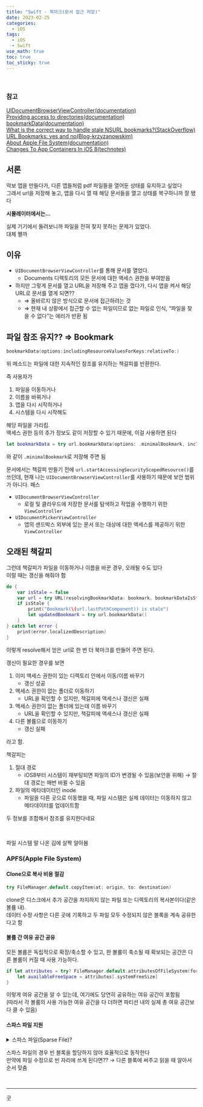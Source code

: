 ```yaml
---
title: "Swift - 북마크(문서 접근 저장)"
date: 2023-02-25
categories:
  - iOS
tags:
  - iOS
  - Swift
use_math: true
toc: true
toc_sticky: true
---
```

<br>

### 참고

[UIDocumentBrowserViewController(documentation)](https://developer.apple.com/documentation/uikit/uidocumentbrowserviewcontroller)  
[Providing access to directories(documentation)](https://developer.apple.com/documentation/uikit/view_controllers/providing_access_to_directories)  
[bookmarkData(documentation)](https://developer.apple.com/documentation/foundation/nsurl/1417795-bookmarkdata)  
[What is the correct way to handle stale NSURL bookmarks?(StackOverflow)](https://stackoverflow.com/questions/23954662/what-is-the-correct-way-to-handle-stale-nsurl-bookmarks)  
[URL Bookmarks: yes and no(Blog-krzyzanowskim)](https://blog.krzyzanowskim.com/2019/12/05/url-bookmark-yes-and-no/)  
[About Apple File System(documentation)](https://developer.apple.com/documentation/foundation/file_system/about_apple_file_system)  
[Changes To App Containers In iOS 8(technotes)](https://developer.apple.com/library/archive/technotes/tn2406/_index.html)  

## 서론

악보 앱을 만들다가, 다른 앱들처럼 pdf 파일들을 열어둔 상태를 유지하고 싶었다  
그래서 url을 저장해 놓고, 앱을 다시 열 때 해당 문서들을 열고 상태를 복구하니까 잘 됐다  

**시뮬레이터에서는…**

실제 기기에서 돌려보니까 파일을 전혀 찾지 못하는 문제가 있었다.  
대체 왤까

## 이유
- `UIDocumentBrowserViewController`를 통해 문서를 열었다.
    - Documents 디렉토리의 모든 문서에 대한 액세스 권한을 부여받음
- 하지만 그렇게 문서를 열고 URL을 저장해 주고 앱을 껐다가, 다시 앱을 켜서 해당 URL로 문서를 열게 되면??
    - ⇒ 올바르지 않은 방식으로 문서에 접근하려는 것
    - ⇒ 현재 내 상황에서 접근할 수 없는 파일이므로 없는 파일로 인식, “파일을 찾을 수 없다”는 에러가 반환 됨

## 파일 참조 유지?? ⇒ Bookmark
```swift
bookmarkData(options:includingResourceValuesForKeys:relativeTo:)
```
위 메소드는 파일에 대한 지속적인 참조를 유지하는 책갈피를 반환한다.

즉 사용자가

1. 파일을 이동하거나
2. 이름을 바꿔거나
3. 앱을 다시 시작하거나
4. 시스템을 다시 시작해도

해당 파일을 가리킴.  
액세스 권한 등의 추가 정보도 같이 저장할 수 있기 때문에, 이걸 사용하면 된다

```swift
let bookmarkData = try url.bookmarkData(options: .minimalBookmark, includingResourceValuesForKeys: nil, relativeTo: nil)
```
와 같이 `.minimalBookmark`로 저장해 주면 됨

문서에서는 책갈피 만들기 전에 `url.startAccessingSecurityScopedResource()`를 쓰던데, 현재 나는 `UIDocumentBrowserViewController`를 사용하기 때문에 보안 범위가 아니다. 패스

- `UIDocumentBrowserViewController`
    - 로컬 및 클라우드에 저장한 문서를 탐색하고 작업을 수행하기 위한 `ViewController`
- `UIDocumentPickerViewController`
    - 앱의 샌드박스 외부에 있는 문서 또는 대상에 대한 액세스를 제공하기 위한 `ViewController`

## 오래된 책갈피
그런데 책갈피가 파일을 이동하거나 이름을 바꾼 경우, 오래될 수도 있다  
이럴 때는 갱신을 해줘야 함
```swift
do {
    var isStale = false
    var url = try URL(resolvingBookmarkData: bookmark, bookmarkDataIsStale: &isStale)
    if isStale {
        print("Bookmark(\(url.lastPathComponent)) is stale")
        let updatedBookmark = try url.bookmarkData()
    }
} catch let error {
    print(error.localizedDescription)
}
```
이렇게 resolve해서 얻은 url로 한 번 더 북마크를 만들어 주면 된다.

갱신이 필요한 경우를 보면

1. 이미 액세스 권한이 있는 디렉토리 안에서 이동/이름 바꾸기
    - 갱신 성공
2. 액세스 권한이 없는 폴더로 이동하기
    - URL을 확인할 수 있지만, 책갈피에 액세스나 갱신은 실패
3. 액세스 권한이 없는 폴더에 있는데 이름 바꾸기
    - URL을 확인할 수 있지만, 책갈피에 액세스나 갱신은 실패
4. 다른 볼륨으로 이동하기
    - 갱신 실패

라고 함.

책갈피는

1. 절대 경로
    - iOS8부터 시스템이 재부팅되면 파일의 ID가 변경될 수 있음(보안을 위해) → 절대 경로는 매번 바뀔 수 있음
2. 파일의 메타데이터인 inode
    - 파일을 다른 곳으로 이동했을 때, 파일 시스템은 실제 데이터는 이동하지 않고 메타데이터를 업데이트함

두 정보를 조합해서 참조를 유지한다네요

<br>

파일 시스템 말 나온 김에 살짝 알아봄

### APFS(Apple File System)

#### Clone으로 복사 비용 절감

```swift
try FileManager.default.copyItem(at: origin, to: destination)
```
clone은 디스크에서 추가 공간을 차지하지 않는 파일 또는 디렉토리의 복사본이다(같은 볼륨 내).  
데이터 수정 사항은 다른 곳에 기록하고 두 파일 모두 수정되지 않은 블록을 계속 공유한다고 함

#### 볼륨 간 여유 공간 공유

모든 볼륨은 독립적으로 확장/축소할 수 있고, 한 볼륨이 축소될 때 확보되는 공간은 다른 볼륨이 커질 때 사용 가능하다.

```swift
if let attributes = try? FileManager.default.attributesOfFileSystem(forPath: "/") {
    let availableFreeSpace = attributes[.systemFreeSize] 
}
```
이렇게 여유 공간을 알 수 있는데, 여기에도 당연히 공유하는 여유 공간이 포함됨  
(따라서 각 볼륨의 사용 가능한 여유 공간을 다 더하면 파티션 내의 실제 총 여유 공간보다 클 수 있음)

#### 스파스 파일 지원

<details>
<summary>스파스 파일(Sparse File)?</summary>
<div markdown="1">

큰 파일이 있는데, 빈 바이트가 많은 경우 이걸 전부 저장하는 건 비효율적  
→ 빈 부분을 설명하는 메타 데이터를 대신 저장하자  
즉 파일 전체의 크기를 할당할 필요 없이, 실제 데이터가 존재하는 영역만 생성한다.

</div>
</details>

스파스 파일의 경우 빈 블록을 할당하지 않아 효율적으로 동작한다  
만약에 파일 수정으로 빈 자리에 쓰게 된다면?? → 다른 블록에 써주고 읽을 때 알아서 순서 맞춤


<br>

---

굿


<br>
